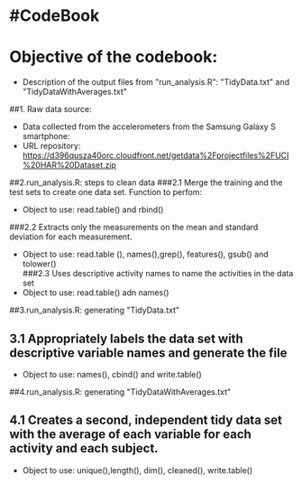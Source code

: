 #CodeBook
====================================

# Objective of the codebook:
- Description of  the output files from "run_analysis.R": "TidyData.txt" and  "TidyDataWithAverages.txt" 

##1. Raw data source:
- Data collected from the accelerometers from the Samsung Galaxy S smartphone:
- URL repository: https://d396qusza40orc.cloudfront.net/getdata%2Fprojectfiles%2FUCI%20HAR%20Dataset.zip

##2.run_analysis.R: steps to clean data 
###2.1 Merge the training and the test sets to create one data set. Function to perfom: 
- Object to use: read.table() and rbind()

###2.2 Extracts only the measurements on the mean and standard deviation for each measurement.
- Object to use: read.table (), names(),grep(), features(), gsub() and tolower()  
###2.3 Uses descriptive activity names to name the activities in the data set
- Object to use: read.table() adn names()

##3.run_analysis.R: generating "TidyData.txt" 
## 3.1 Appropriately labels the data set with descriptive variable names and generate the file
- Object to use: names(), cbind() and write.table()

##4.run_analysis.R: generating "TidyDataWithAverages.txt"
## 4.1 Creates a second, independent tidy data set with the average of each variable for each activity and each subject. 
- Object to use: unique(),length(), dim(), cleaned(), write.table()
